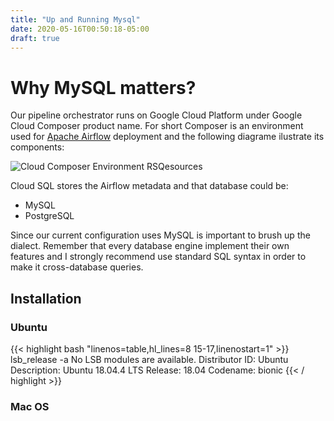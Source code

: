 ```yaml
---
title: "Up and Running Mysql"
date: 2020-05-16T00:50:18-05:00
draft: true
---
```


# Why MySQL matters?

Our pipeline orchestrator runs on Google Cloud Platform under Google Cloud Composer product name. For short Composer is an environment used for [Apache Airflow](https://airflow.apache.org/) deployment and the following diagrame ilustrate its components:

![Cloud Composer Environment RSQesources](https://cloud.google.com/composer/docs/images/architecture.svg)


Cloud SQL stores the Airflow metadata and that database could be:

- MySQL
- PostgreSQL

Since our current configuration uses MySQL is important to brush up the dialect. Remember that every database engine implement their own features and I strongly recommend use standard SQL syntax in order to make it cross-database queries.

## Installation

### Ubuntu 

{{< highlight bash "linenos=table,hl_lines=8 15-17,linenostart=1" >}}
lsb_release -a
No LSB modules are available.
Distributor ID: Ubuntu
Description:    Ubuntu 18.04.4 LTS
Release:        18.04
Codename:       bionic
{{< / highlight >}}

### Mac OS
